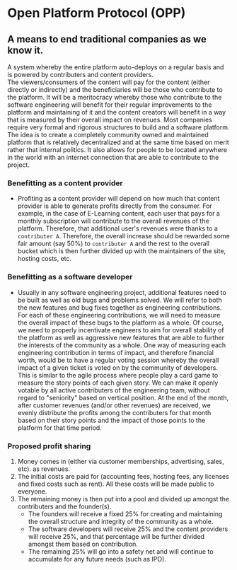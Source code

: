 # Open Platform Protocol (OPP)
## A means to end traditional companies as we know it.


A system whereby the entire platform auto-deploys on a regular basis and is powered by contributers and content providers.  
The viewers/consumers of the content will pay for the content (either directly or indirectly) and the beneficiaries will be
those who contribute to the platform.  It will be a meritocracy whereby those who contribute to the software engineering will
benefit for their regular improvements to the platform and maintaining of it and the content creators will benefit in a way
that is measured by their overall impact on revenues. Most companies require very formal and rigorous structures to build and 
a software platform.  The idea is to create a completely community owned and maintained platform that is relatively decentralized
and at the same time based on merit rather that internal politics.  It also allows for people to be located anywhere in the world 
with an internet connection that are able to contribute to the project.

### Benefitting as a content provider
- Profiting as a content provider will depend on how much that content provider is able to generate profits directly from the consumer.
  For example, in the case of E-Learning content, each user that pays for a monthly subscription will contribute to the overall revenues
  of the platform.  Therefore, that additional user's revenues were thanks to a `contributer A`.  Therefore, the overall increase should
  be rewarded some fair amount (say 50%) to `contributer A` and the rest to the overall bucket which is then further divided up with the 
  maintainers of the site, hosting costs, etc.
  
### Benefitting as a software developer
- Usually in any software engineering project, additional features need to be built as well as old bugs and problems solved.  We will refer
  to both the new features and bug fixes together as engineering contributions.  For each of these engineering contributions, we will
  need to measure the overall impact of these bugs to the platform as a whole.  Of course, we need to properly incentivate engineers
  to aim for overall stability of the platform as well as aggressive new features that are able to further the interests of the community
  as a whole.  One way of measuring each engineering contribution in terms of impact, and therefore financial worth, would be to have 
  a regular voting session whereby the overall impact of a given ticket is voted on by the community of developers.  This is similar to 
  the agile process where people play a card game to measure the story points of each given story.  We can make it openly votable by all
  active contributers of the engineering team, without regard to "seniority" based on vertical position.  At the end of the month, after
  customer revenues (and/or other revenues) are received, we evenly distribute the profits among the contributers for that month based on
  their story points and the impact of those points to the platform for that time period.
  
### Proposed profit sharing
1. Money comes in (either via customer memberships, advertising, sales, etc). as revenues.
2. The initial costs are paid for (accounting fees, hosting fees, any licenses and fixed costs such as rent).  All these costs will be
   made public to everyone.
3. The remaining money is then put into a pool and divided up amongst the contributers and the founder(s).  
   - The founders will receive a fixed 25% for creating and maintaining the overall structure and integrity of the community as a whole.
   - The software developers will receive 25% and the content providers will receive 25%, and that percentage will be further divided
     amongst them based on contribution.
   - The remaining 25% will go into a safety net and will continue to accumulate for any future needs (such as IPO).

  

